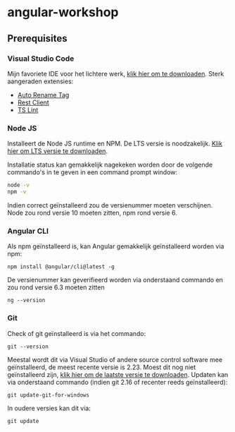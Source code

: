 # angular-workshop

## Prerequisites

### Visual Studio Code
Mijn favoriete IDE voor het lichtere werk, [klik hier om te downloaden](https://code.visualstudio.com/).
Sterk aangeraden extensies: 
- [Auto Rename Tag](https://marketplace.visualstudio.com/items?itemName=formulahendry.auto-rename-tag)
- [Rest Client](https://marketplace.visualstudio.com/items?itemName=humao.rest-client)
- [TS Lint](https://marketplace.visualstudio.com/items?itemName=ms-vscode.vscode-typescript-tslint-plugin)

### Node JS
Installeert de Node JS runtime en NPM. De LTS versie is noodzakelijk. [Klik hier om LTS versie te downloaden](https://nodejs.org/dist/v10.16.3/node-v10.16.3-x64.msi).

Installatie status kan gemakkelijk nagekeken worden door de volgende commando's in te geven in een command prompt window:
```cmd
node -v
npm -v
```
Indien correct geïnstalleerd zou de versienummer moeten verschijnen. Node zou rond versie 10 moeten zitten, npm rond versie 6.

### Angular CLI

Als npm geïnstalleerd is, kan Angular gemakkelijk geïnstalleerd worden via npm:
```
npm install @angular/cli@latest -g
```
De versienummer kan geverifieerd worden via onderstaand commando en zou rond versie 6.3 moeten zitten
```
ng --version
```

### Git
Check of git geïnstalleerd is via het commando:
```
git --version
```
Meestal wordt dit via Visual Studio of andere source control software mee geïnstalleerd, de meest recente versie is 2.23. Moest dit nog niet geïnstalleerd zijn, [klik hier om de laatste versie te downloaden](https://git-scm.com/download/win). 
Updaten kan via onderstaand commando (indien git 2.16 of recenter reeds geïnstalleerd):
```
git update-git-for-windows
```
In oudere versies kan dit via:
```
git update
```
